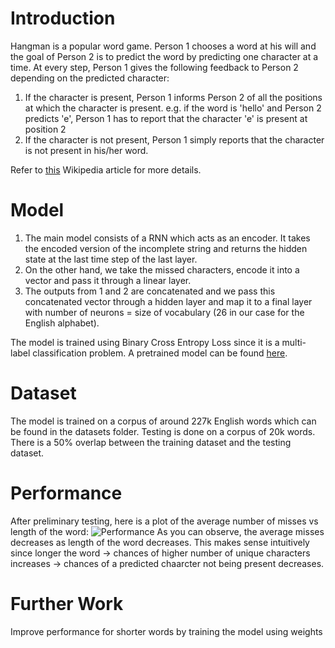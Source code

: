 # Introduction

Hangman is a popular word game. Person 1 chooses a word at his will and the goal of Person 2 is to predict the word by predicting one character at a time. At every step, Person 1 gives the following feedback to Person 2 depending on the predicted character:
1. If the character is present, Person 1 informs Person 2 of all the positions at which the character is present.
e.g. if the word is 'hello' and Person 2 predicts 'e', Person 1 has to report that the character 'e' is present at position 2
2. If the character is not present, Person 1 simply reports that the character is not present in his/her word.

Refer to [this](https://en.wikipedia.org/wiki/Hangman_(game)) Wikipedia article for more details.

# Model

1. The main model consists of a RNN which acts as an encoder. It takes the encoded version of the incomplete string and returns the hidden state at the last time step of the last layer.
2. On the other hand, we take the missed characters, encode it into a vector and pass it through a linear layer.
3. The outputs from 1 and 2 are concatenated and we pass this concatenated vector through a hidden layer and map it to a final layer with number of neurons = size of vocabulary (26 in our case for the English alphabet).

The model is trained using Binary Cross Entropy Loss since it is a multi-label classification problem.
A pretrained model can be found [here](https://drive.google.com/open?id=1hVBlS3zxTqcVktVZEHTv2ivg-oKpr-KQ).

# Dataset

The model is trained on a corpus of around 227k English words which can be found in the datasets folder. Testing is done on a corpus of 20k words. There is a 50% overlap between the training dataset and the testing dataset.


# Performance

After preliminary testing, here is a plot of the average number of misses vs length of the word:
![Performance](https://github.com/methi1999/hangman/blob/master/imgs/performance.png)
As you can observe, the average misses decreases as length of the word decreases. This makes sense intuitively since longer the word -> chances of higher number of unique characters increases -> chances of a predicted chaarcter not being present decreases.

# Further Work

Improve performance for shorter words by training the model using weights